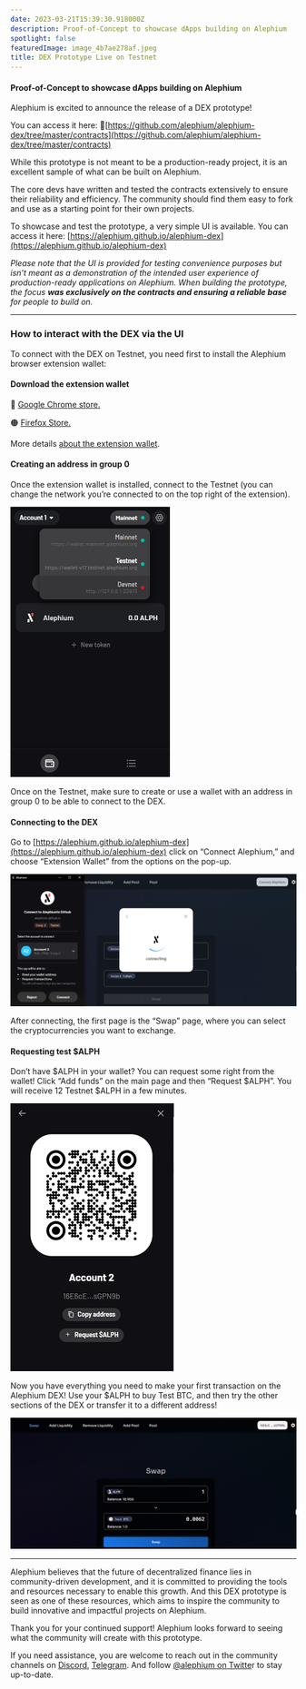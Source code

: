 ```yaml
---
date: 2023-03-21T15:39:30.918000Z
description: Proof-of-Concept to showcase dApps building on Alephium
spotlight: false
featuredImage: image_4b7ae278af.jpeg
title: DEX Prototype Live on Testnet
---
```


#### Proof-of-Concept to showcase dApps building on Alephium

Alephium is excited to announce the release of a DEX prototype!

You can access it here: [](https://alephium.github.io/alephium-dex) 🔗[https://github.com/alephium/alephium-dex/tree/master/contracts](https://github.com/alephium/alephium-dex/tree/master/contracts)

While this prototype is not meant to be a production-ready project, it is an excellent sample of what can be built on Alephium.

The core devs have written and tested the contracts extensively to ensure their reliability and efficiency. The community should find them easy to fork and use as a starting point for their own projects.

To showcase and test the prototype, a very simple UI is available. You can access it here: [https://alephium.github.io/alephium-dex](https://alephium.github.io/alephium-dex)

_Please note that the UI is provided for testing convenience purposes but isn’t meant as a demonstration of the intended user experience of production-ready applications on Alephium. When building the prototype, the focus_ **_was exclusively on the contracts and ensuring a reliable base_** _for people to build on._

---

### How to interact with the DEX via the UI

To connect with the DEX on Testnet, you need first to install the Alephium browser extension wallet:

#### **Download the extension wallet**

🔵 [Google Chrome store.](https://chrome.google.com/webstore/detail/alephium-extension-wallet/gdokollfhmnbfckbobkdbakhilldkhcj)

🟠 [Firefox Store.](https://addons.mozilla.org/en-US/firefox/addon/alephiumextensionwallet/)

More details [about the extension wallet](/news/post/alephium-launches-browser-extension-wallet-706dfeda98f5).

#### Creating an address in group 0

Once the extension wallet is installed, connect to the Testnet (you can change the network you’re connected to on the top right of the extension).

![](image_6d5fb61884.png)

Once on the Testnet, make sure to create or use a wallet with an address in group 0 to be able to connect to the DEX.

#### Connecting to the DEX

Go to [https://alephium.github.io/alephium-dex](https://alephium.github.io/alephium-dex) click on “Connect Alephium,” and choose “Extension Wallet” from the options on the pop-up.

![](image_4bba1797a4.jpg)

After connecting, the first page is the “Swap” page, where you can select the cryptocurrencies you want to exchange.

#### Requesting test \$ALPH

Don’t have \$ALPH in your wallet? You can request some right from the wallet! Click “Add funds” on the main page and then “Request \$ALPH”. You will receive 12 Testnet \$ALPH in a few minutes.

![](image_7be11ad809.png)

Now you have everything you need to make your first transaction on the Alephium DEX! Use your \$ALPH to buy Test BTC, and then try the other sections of the DEX or transfer it to a different address!

![](image_6a5090c43c.jpg)

---

Alephium believes that the future of decentralized finance lies in community-driven development, and it is committed to providing the tools and resources necessary to enable this growth. And this DEX prototype is seen as one of these resources, which aims to inspire the community to build innovative and impactful projects on Alephium.

Thank you for your continued support! Alephium looks forward to seeing what the community will create with this prototype.

If you need assistance, you are welcome to reach out in the community channels on [Discord](/discord), [Telegram](https://t.me/alephiumgroup). And follow [@alephium on Twitte](https://twitter.com/alephium)r to stay up-to-date.
